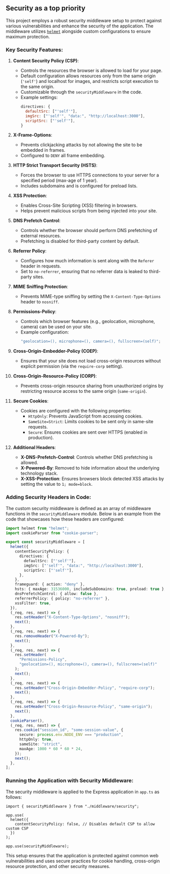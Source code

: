 ## Security as a top priority

This project employs a robust security middleware setup to protect against various vulnerabilities and enhance the security of the application. The middleware utilizes [`helmet`](https://helmetjs.github.io/) alongside custom configurations to ensure maximum protection.

### Key Security Features:

1. **Content Security Policy (CSP)**:

   - Controls the resources the browser is allowed to load for your page.
   - Default configuration allows resources only from the same origin (`'self'`) and localhost for images, and restricts script execution to the same origin.
   - Customizable through the `securityMiddleware` in the code.
   - Example settings:
     ```javascript
     directives: {
       defaultSrc: ["'self'"],
       imgSrc: ["'self'", "data:", "http://localhost:3000"],
       scriptSrc: ["'self'"],
     }
     ```

2. **X-Frame-Options**:

   - Prevents clickjacking attacks by not allowing the site to be embedded in frames.
   - Configured to `DENY` all frame embedding.

3. **HTTP Strict Transport Security (HSTS)**:

   - Forces the browser to use HTTPS connections to your server for a specified period (max-age of 1 year).
   - Includes subdomains and is configured for preload lists.

4. **XSS Protection**:

   - Enables Cross-Site Scripting (XSS) filtering in browsers.
   - Helps prevent malicious scripts from being injected into your site.

5. **DNS Prefetch Control**:

   - Controls whether the browser should perform DNS prefetching of external resources.
   - Prefetching is disabled for third-party content by default.

6. **Referrer Policy**:

   - Configures how much information is sent along with the `Referer` header in requests.
   - Set to `no-referrer`, ensuring that no referrer data is leaked to third-party sites.

7. **MIME Sniffing Protection**:

   - Prevents MIME-type sniffing by setting the `X-Content-Type-Options` header to `nosniff`.

8. **Permissions-Policy**:

   - Controls which browser features (e.g., geolocation, microphone, camera) can be used on your site.
   - Example configuration:
     ```javascript
     "geolocation=(), microphone=(), camera=(), fullscreen=(self)";
     ```

9. **Cross-Origin-Embedder-Policy (COEP)**:

   - Ensures that your site does not load cross-origin resources without explicit permission (via the `require-corp` setting).

10. **Cross-Origin-Resource-Policy (CORP)**:

    - Prevents cross-origin resource sharing from unauthorized origins by restricting resource access to the same origin (`same-origin`).

11. **Secure Cookies**:

    - Cookies are configured with the following properties:
      - `HttpOnly`: Prevents JavaScript from accessing cookies.
      - `SameSite=Strict`: Limits cookies to be sent only in same-site requests.
      - `Secure`: Ensures cookies are sent over HTTPS (enabled in production).

12. **Additional Headers**:
    - **X-DNS-Prefetch-Control**: Controls whether DNS prefetching is allowed.
    - **X-Powered-By**: Removed to hide information about the underlying technology stack.
    - **X-XSS-Protection**: Ensures browsers block detected XSS attacks by setting the value to `1; mode=block`.

### Adding Security Headers in Code:

The custom security middleware is defined as an array of middleware functions in the `securityMiddleware` module. Below is an example from the code that showcases how these headers are configured:

```typescript
import helmet from "helmet";
import cookieParser from "cookie-parser";

export const securityMiddleware = [
  helmet({
    contentSecurityPolicy: {
      directives: {
        defaultSrc: ["'self'"],
        imgSrc: ["'self'", "data:", "http://localhost:3000"],
        scriptSrc: ["'self'"],
      },
    },
    frameguard: { action: "deny" },
    hsts: { maxAge: 31536000, includeSubDomains: true, preload: true },
    dnsPrefetchControl: { allow: false },
    referrerPolicy: { policy: "no-referrer" },
    xssFilter: true,
  }),
  (_req, res, next) => {
    res.setHeader("X-Content-Type-Options", "nosniff");
    next();
  },
  (_req, res, next) => {
    res.removeHeader("X-Powered-By");
    next();
  },
  (_req, res, next) => {
    res.setHeader(
      "Permissions-Policy",
      "geolocation=(), microphone=(), camera=(), fullscreen=(self)"
    );
    next();
  },
  (_req, res, next) => {
    res.setHeader("Cross-Origin-Embedder-Policy", "require-corp");
    next();
  },
  (_req, res, next) => {
    res.setHeader("Cross-Origin-Resource-Policy", "same-origin");
    next();
  },
  cookieParser(),
  (_req, res, next) => {
    res.cookie("session_id", "some-session-value", {
      secure: process.env.NODE_ENV === "production",
      httpOnly: true,
      sameSite: "strict",
      maxAge: 1000 * 60 * 60 * 24,
    });
    next();
  },
];
```

### Running the Application with Security Middleware:

The security middleware is applied to the Express application in `app.ts` as follows:

```
import { securityMiddleware } from "./middleware/security";

app.use(
  helmet({
    contentSecurityPolicy: false, // Disables default CSP to allow custom CSP
  })
);

app.use(securityMiddleware);
```

This setup ensures that the application is protected against common web vulnerabilities and uses secure practices for cookie handling, cross-origin resource protection, and other security measures.
